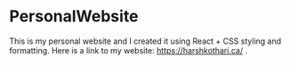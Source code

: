 # PersonalWebsite
This is my personal website and I created it using React + CSS styling and formatting. Here is a link to my website: https://harshkothari.ca/ .
